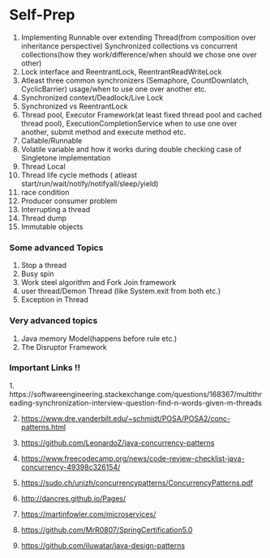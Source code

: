 # Self-Prep


1. Implementing Runnable over extending Thread(from composition over inheritance perspective)
Synchronized collections vs concurrent collections(how they work/difference/when should we chose one over other)
2. Lock interface and ReentrantLock, ReentrantReadWriteLock
3. Atleast three common synchronizers (Semaphore, CountDownlatch, CyclicBarrier) usage/when to use one over another etc.
4. Synchronized context/Deadlock/Live Lock
5. Synchronized vs ReentrantLock
6. Thread pool, Executor Framework(at least fixed thread pool and cached thread pool), ExecutionCompletionService when to use one over another, submit method and execute method etc.
7. Callable/Runnable
8. Volatile variable and how it works during double checking case of Singletone implementation
9. Thread Local
10. Thread life cycle methods ( atleast start/run/wait/notify/notifyall/sleep/yield)
11. race condition
12. Producer consumer problem
13. Interrupting a thread
14. Thread dump
15. Immutable objects

<h3>Some advanced Topics</h3>

1. Stop a thread
2. Busy spin
3. Work steel algorithm and Fork Join framework
4. user thread/Demon Thread (like System.exit from both etc.)
5. Exception in Thread

<h3>Very advanced topics</h3>

1. Java memory Model(happens before rule etc.)
2. The Disruptor Framework


<h3>Important Links !!</h3>
1. https://softwareengineering.stackexchange.com/questions/168367/multithreading-synchronization-interview-question-find-n-words-given-m-threads

2. https://www.dre.vanderbilt.edu/~schmidt/POSA/POSA2/conc-patterns.html

3. https://github.com/LeonardoZ/java-concurrency-patterns

4. https://www.freecodecamp.org/news/code-review-checklist-java-concurrency-49398c326154/

5. https://sudo.ch/unizh/concurrencypatterns/ConcurrencyPatterns.pdf

6. http://dancres.github.io/Pages/

7. https://martinfowler.com/microservices/

8. https://github.com/MrR0807/SpringCertification5.0

9. https://github.com/iluwatar/java-design-patterns
